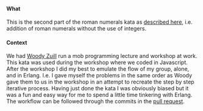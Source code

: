 #### What

This is the second part of the roman numerals kata as [described here](http://turner.faculty.swau.edu/mathematics/materialslibrary/roman/), i.e. addition of roman numerals without the use of integers.

#### Context

We had [Woody Zuill](https://www.linkedin.com/in/woodyzuill/) run a mob programming lecture and workshop at work. This kata was used during the workshop where we coded in Javascript. After the workshop I did my best to emulate the flow of my group, alone, and in Erlang. I.e. I gave myself the problems in the same order as Woody gave them to us in the workshop in an attempt to recreate the step by step iterative process. Having just done the kata I was obviously biased but it was a fun and easy way for me to spend a little time tinkering with Erlang. The workflow can be followed through the commits in the [pull request](https://github.com/chids/katas/pull/1).